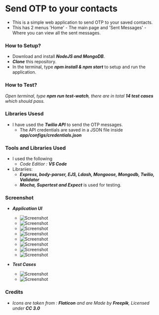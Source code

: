 # Send OTP to your contacts
* This is a simple web application to send OTP to your saved contacts. 
* This has 2 menus 'Home' - The main page and 'Sent Messages' - Where you can view all the sent messages.

### How to Setup?
* Download and install _**NodeJS and MongoDB**_.
* _**Clone**_ this repository.
* In the terminal, type _**npm install & npm start**_ to setup and run the application.

### How to Test?
_Open terminal, type **npm run test-watch**, there are in total **14 test cases** which should pass._

### Libraries Usesd
* I have used the **_Twilio API_** to send the OTP messages.
  * The API credentials are saved in a JSON file inside _**app/configs/credentials.json**_ 

### Tools and Libraries Used 
* I used the following 
  * _Code Editior : **VS Code**_
* Librariies:
  * _**Express, body-parser, EJS, Ldash, Mongoose, Mongodb, Twilio, Validator**_
  * _**Mocha, Supertest and Expect**_ is used for testing.

### Screenshot
* _**Application UI**_
  * ![Screenshot](screenshots/ui1.JPG)
  * ![Screenshot](screenshots/ui2.JPG)
  * ![Screenshot](screenshots/ui3.JPG)
  * ![Screenshot](screenshots/ui4.JPG)
  * ![Screenshot](screenshots/ui5.JPG)
  * ![Screenshot](screenshots/ui5a.JPG)
  * ![Screenshot](screenshots/ui6.JPG)
  * ![Screenshot](screenshots/ui7.JPG)

* _**Test Cases**_
  * ![Screenshot](screenshots/test1.JPG)
  * ![Screenshot](screenshots/test2.JPG)
 
### Credits 
* _Icons are taken from : **Flaticon** and are Made by **Freepik**, Licensed under **CC 3.0**_